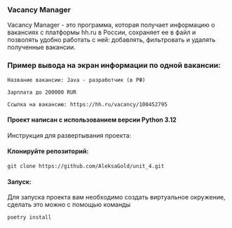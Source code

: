 ### Vacancy Manager
Vacancy Manager - это программа, которая получает информацию о вакансиях с платформы hh.ru в России, сохраняет ее в файл и позволять удобно работать с ней: добавлять, фильтровать и удалять полученные вакансии.
### Пример вывода на экран информации по одной вакансии:
```
Название вакансии: Java - разработчик (в РФ)

Зарплата до 200000 RUR

Ссылка на вакансию: https://hh.ru/vacancy/100452795
```

#### Проект написан с испoльзованием версии **Python 3.12**
Инструкция для развертывания проекта:
#### Клонируйте репозиторий:
```
git clone https://github.com/AleksaGold/unit_4.git
```
#### Запуск:
Для запуска проекта вам необходимо создать виртуальное окружение, сделать это можно с помощью команды
```
poetry install
```
